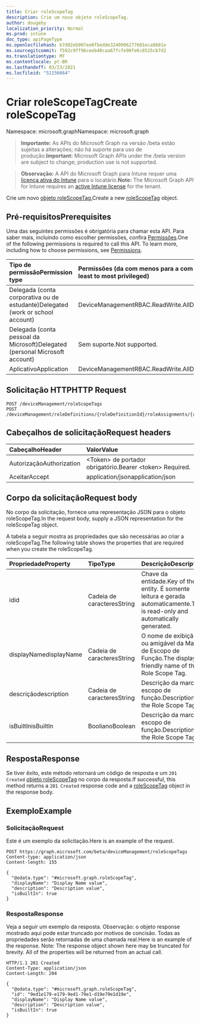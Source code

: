 ```yaml
---
title: Criar roleScopeTag
description: Crie um novo objeto roleScopeTag.
author: dougeby
localization_priority: Normal
ms.prod: intune
doc_type: apiPageType
ms.openlocfilehash: b7d02eb907ee0fbedde3240906277601eca8601e
ms.sourcegitcommit: f592c9ff96ceeb40caa67fcfe90fe6c8525cb7d2
ms.translationtype: MT
ms.contentlocale: pt-BR
ms.lasthandoff: 03/23/2021
ms.locfileid: "51156664"
---
```

# <a name="create-rolescopetag"></a><span data-ttu-id="0bade-103">Criar roleScopeTag</span><span class="sxs-lookup"><span data-stu-id="0bade-103">Create roleScopeTag</span></span>

<span data-ttu-id="0bade-104">Namespace: microsoft.graph</span><span class="sxs-lookup"><span data-stu-id="0bade-104">Namespace: microsoft.graph</span></span>

> <span data-ttu-id="0bade-105">**Importante:** As APIs do Microsoft Graph na versão /beta estão sujeitas a alterações; não há suporte para uso de produção.</span><span class="sxs-lookup"><span data-stu-id="0bade-105">**Important:** Microsoft Graph APIs under the /beta version are subject to change; production use is not supported.</span></span>

> <span data-ttu-id="0bade-106">**Observação:** A API do Microsoft Graph para Intune requer uma [licença ativa do Intune](https://go.microsoft.com/fwlink/?linkid=839381) para o locatário.</span><span class="sxs-lookup"><span data-stu-id="0bade-106">**Note:** The Microsoft Graph API for Intune requires an [active Intune license](https://go.microsoft.com/fwlink/?linkid=839381) for the tenant.</span></span>

<span data-ttu-id="0bade-107">Crie um novo [objeto roleScopeTag.](../resources/intune-rbac-rolescopetag.md)</span><span class="sxs-lookup"><span data-stu-id="0bade-107">Create a new [roleScopeTag](../resources/intune-rbac-rolescopetag.md) object.</span></span>

## <a name="prerequisites"></a><span data-ttu-id="0bade-108">Pré-requisitos</span><span class="sxs-lookup"><span data-stu-id="0bade-108">Prerequisites</span></span>
<span data-ttu-id="0bade-p101">Uma das seguintes permissões é obrigatória para chamar esta API. Para saber mais, incluindo como escolher permissões, confira [Permissões](/graph/permissions-reference).</span><span class="sxs-lookup"><span data-stu-id="0bade-p101">One of the following permissions is required to call this API. To learn more, including how to choose permissions, see [Permissions](/graph/permissions-reference).</span></span>

|<span data-ttu-id="0bade-111">Tipo de permissão</span><span class="sxs-lookup"><span data-stu-id="0bade-111">Permission type</span></span>|<span data-ttu-id="0bade-112">Permissões (da com menos para a com mais privilégios)</span><span class="sxs-lookup"><span data-stu-id="0bade-112">Permissions (from least to most privileged)</span></span>|
|:---|:---|
|<span data-ttu-id="0bade-113">Delegada (conta corporativa ou de estudante)</span><span class="sxs-lookup"><span data-stu-id="0bade-113">Delegated (work or school account)</span></span>|<span data-ttu-id="0bade-114">DeviceManagementRBAC.ReadWrite.All</span><span class="sxs-lookup"><span data-stu-id="0bade-114">DeviceManagementRBAC.ReadWrite.All</span></span>|
|<span data-ttu-id="0bade-115">Delegada (conta pessoal da Microsoft)</span><span class="sxs-lookup"><span data-stu-id="0bade-115">Delegated (personal Microsoft account)</span></span>|<span data-ttu-id="0bade-116">Sem suporte.</span><span class="sxs-lookup"><span data-stu-id="0bade-116">Not supported.</span></span>|
|<span data-ttu-id="0bade-117">Aplicativo</span><span class="sxs-lookup"><span data-stu-id="0bade-117">Application</span></span>|<span data-ttu-id="0bade-118">DeviceManagementRBAC.ReadWrite.All</span><span class="sxs-lookup"><span data-stu-id="0bade-118">DeviceManagementRBAC.ReadWrite.All</span></span>|

## <a name="http-request"></a><span data-ttu-id="0bade-119">Solicitação HTTP</span><span class="sxs-lookup"><span data-stu-id="0bade-119">HTTP Request</span></span>
<!-- {
  "blockType": "ignored"
}
-->
``` http
POST /deviceManagement/roleScopeTags
POST /deviceManagement/roleDefinitions/{roleDefinitionId}/roleAssignments/{roleAssignmentId}/microsoft.graph.deviceAndAppManagementRoleAssignment/roleScopeTags
```

## <a name="request-headers"></a><span data-ttu-id="0bade-120">Cabeçalhos de solicitação</span><span class="sxs-lookup"><span data-stu-id="0bade-120">Request headers</span></span>
|<span data-ttu-id="0bade-121">Cabeçalho</span><span class="sxs-lookup"><span data-stu-id="0bade-121">Header</span></span>|<span data-ttu-id="0bade-122">Valor</span><span class="sxs-lookup"><span data-stu-id="0bade-122">Value</span></span>|
|:---|:---|
|<span data-ttu-id="0bade-123">Autorização</span><span class="sxs-lookup"><span data-stu-id="0bade-123">Authorization</span></span>|<span data-ttu-id="0bade-124">&lt;Token&gt; de portador obrigatório.</span><span class="sxs-lookup"><span data-stu-id="0bade-124">Bearer &lt;token&gt; Required.</span></span>|
|<span data-ttu-id="0bade-125">Aceitar</span><span class="sxs-lookup"><span data-stu-id="0bade-125">Accept</span></span>|<span data-ttu-id="0bade-126">application/json</span><span class="sxs-lookup"><span data-stu-id="0bade-126">application/json</span></span>|

## <a name="request-body"></a><span data-ttu-id="0bade-127">Corpo da solicitação</span><span class="sxs-lookup"><span data-stu-id="0bade-127">Request body</span></span>
<span data-ttu-id="0bade-128">No corpo da solicitação, fornece uma representação JSON para o objeto roleScopeTag.</span><span class="sxs-lookup"><span data-stu-id="0bade-128">In the request body, supply a JSON representation for the roleScopeTag object.</span></span>

<span data-ttu-id="0bade-129">A tabela a seguir mostra as propriedades que são necessárias ao criar a roleScopeTag.</span><span class="sxs-lookup"><span data-stu-id="0bade-129">The following table shows the properties that are required when you create the roleScopeTag.</span></span>

|<span data-ttu-id="0bade-130">Propriedade</span><span class="sxs-lookup"><span data-stu-id="0bade-130">Property</span></span>|<span data-ttu-id="0bade-131">Tipo</span><span class="sxs-lookup"><span data-stu-id="0bade-131">Type</span></span>|<span data-ttu-id="0bade-132">Descrição</span><span class="sxs-lookup"><span data-stu-id="0bade-132">Description</span></span>|
|:---|:---|:---|
|<span data-ttu-id="0bade-133">id</span><span class="sxs-lookup"><span data-stu-id="0bade-133">id</span></span>|<span data-ttu-id="0bade-134">Cadeia de caracteres</span><span class="sxs-lookup"><span data-stu-id="0bade-134">String</span></span>|<span data-ttu-id="0bade-135">Chave da entidade.</span><span class="sxs-lookup"><span data-stu-id="0bade-135">Key of the entity.</span></span> <span data-ttu-id="0bade-136">É somente leitura e gerada automaticamente.</span><span class="sxs-lookup"><span data-stu-id="0bade-136">This is read-only and automatically generated.</span></span>|
|<span data-ttu-id="0bade-137">displayName</span><span class="sxs-lookup"><span data-stu-id="0bade-137">displayName</span></span>|<span data-ttu-id="0bade-138">Cadeia de caracteres</span><span class="sxs-lookup"><span data-stu-id="0bade-138">String</span></span>|<span data-ttu-id="0bade-139">O nome de exibição ou amigável da Marca de Escopo de Função.</span><span class="sxs-lookup"><span data-stu-id="0bade-139">The display or friendly name of the Role Scope Tag.</span></span>|
|<span data-ttu-id="0bade-140">descrição</span><span class="sxs-lookup"><span data-stu-id="0bade-140">description</span></span>|<span data-ttu-id="0bade-141">Cadeia de caracteres</span><span class="sxs-lookup"><span data-stu-id="0bade-141">String</span></span>|<span data-ttu-id="0bade-142">Descrição da marca escopo de função.</span><span class="sxs-lookup"><span data-stu-id="0bade-142">Description of the Role Scope Tag.</span></span>|
|<span data-ttu-id="0bade-143">isBuiltIn</span><span class="sxs-lookup"><span data-stu-id="0bade-143">isBuiltIn</span></span>|<span data-ttu-id="0bade-144">Booliano</span><span class="sxs-lookup"><span data-stu-id="0bade-144">Boolean</span></span>|<span data-ttu-id="0bade-145">Descrição da marca escopo de função.</span><span class="sxs-lookup"><span data-stu-id="0bade-145">Description of the Role Scope Tag.</span></span>|



## <a name="response"></a><span data-ttu-id="0bade-146">Resposta</span><span class="sxs-lookup"><span data-stu-id="0bade-146">Response</span></span>
<span data-ttu-id="0bade-147">Se tiver êxito, este método retornará um código de resposta e um `201 Created` [objeto roleScopeTag](../resources/intune-rbac-rolescopetag.md) no corpo da resposta.</span><span class="sxs-lookup"><span data-stu-id="0bade-147">If successful, this method returns a `201 Created` response code and a [roleScopeTag](../resources/intune-rbac-rolescopetag.md) object in the response body.</span></span>

## <a name="example"></a><span data-ttu-id="0bade-148">Exemplo</span><span class="sxs-lookup"><span data-stu-id="0bade-148">Example</span></span>

### <a name="request"></a><span data-ttu-id="0bade-149">Solicitação</span><span class="sxs-lookup"><span data-stu-id="0bade-149">Request</span></span>
<span data-ttu-id="0bade-150">Este é um exemplo da solicitação.</span><span class="sxs-lookup"><span data-stu-id="0bade-150">Here is an example of the request.</span></span>
``` http
POST https://graph.microsoft.com/beta/deviceManagement/roleScopeTags
Content-type: application/json
Content-length: 155

{
  "@odata.type": "#microsoft.graph.roleScopeTag",
  "displayName": "Display Name value",
  "description": "Description value",
  "isBuiltIn": true
}
```

### <a name="response"></a><span data-ttu-id="0bade-151">Resposta</span><span class="sxs-lookup"><span data-stu-id="0bade-151">Response</span></span>
<span data-ttu-id="0bade-p103">Veja a seguir um exemplo da resposta. Observação: o objeto response mostrado aqui pode estar truncado por motivos de concisão. Todas as propriedades serão retornadas de uma chamada real.</span><span class="sxs-lookup"><span data-stu-id="0bade-p103">Here is an example of the response. Note: The response object shown here may be truncated for brevity. All of the properties will be returned from an actual call.</span></span>
``` http
HTTP/1.1 201 Created
Content-Type: application/json
Content-Length: 204

{
  "@odata.type": "#microsoft.graph.roleScopeTag",
  "id": "9ed1e179-e179-9ed1-79e1-d19e79e1d19e",
  "displayName": "Display Name value",
  "description": "Description value",
  "isBuiltIn": true
}
```




